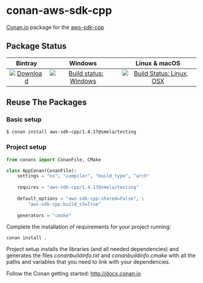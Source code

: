 # conan-aws-sdk-cpp

[Conan.io](https://conan.io) package for the [aws-sdk-cpp](https://github.com/aws/aws-sdk-cpp)

## Package Status

| Bintray | Windows | Linux & macOS |
|:--------:|:---------:|:-----------------:|
|[![Download](https://api.bintray.com/packages/smela/conan/aws-sdk-cpp%3Asmela/images/download.svg) ](https://bintray.com/smela/conan/aws-sdk-cpp%3Asmela/_latestVersion)|[![Build status: Windows](https://ci.appveyor.com/api/projects/status/h2vsu09qrs0v4wew?svg=true)](https://ci.appveyor.com/project/SMelanko/conan-aws-sdk-cpp)|[![Build Status: Linux, OSX](https://travis-ci.org/SMelanko/conan-aws-sdk-cpp.svg?branch=master)](https://travis-ci.org/SMelanko/conan-aws-sdk-cpp)

## Reuse The Packages

### Basic setup

    $ conan install aws-sdk-cpp/1.4.17@smela/testing

### Project setup

```py
from conans import ConanFile, CMake

class AppConan(ConanFile):
    settings = "os", "compiler", "build_type", "arch"
    
    requires = "aws-sdk-cpp/1.4.17@smela/testing"
    
    default_options = "aws-sdk-cpp:shared=False", \
        "aws-sdk-cpp:build_s3=True"
        
    generators = "cmake"
```

Complete the installation of requirements for your project running:

    conan install .

Project setup installs the libraries (and all needed dependencies) and generates
the files *conanbuildinfo.txt* and *conanbuildinfo.cmake*
with all the paths and variables that you need to link with your dependencies.

Follow the Conan getting started: http://docs.conan.io
